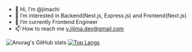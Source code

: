 - 👋 Hi, I’m @jimachi
- 👀 I’m interested in Backend(Nest.js, Express.js) and Frontend(Next.js)
- 🌱 I’m currently Frontend Engineer
- 📫 How to reach me y.iijima.dev@gmail.com

![Anurag's GitHub stats](https://github-readme-stats.vercel.app/api?username=jimachi&count_private=true)
[![Top Langs](https://github-readme-stats.vercel.app/api/top-langs/?username=jimachi)](https://github.com/jimachi/github-readme-stats)
<!---
jimachi/jimachi is a ✨ special ✨ repository because its `README.md` (this file) appears on your GitHub profile.
You can click the Preview link to take a look at your changes.
--->
